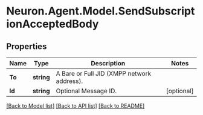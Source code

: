 # Neuron.Agent.Model.SendSubscriptionAcceptedBody

## Properties

Name | Type | Description | Notes
------------ | ------------- | ------------- | -------------
**To** | **string** | A Bare or Full JID (XMPP network address). | 
**Id** | **string** | Optional Message ID. | [optional] 

[[Back to Model list]](../README.md#documentation-for-models) [[Back to API list]](../README.md#documentation-for-api-endpoints) [[Back to README]](../README.md)

